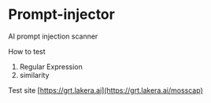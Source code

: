 # Prompt-injector

AI prompt injection scanner

How to test
1. Regular Expression
2. similarity

Test site
[https://grt.lakera.ai](https://grt.lakera.ai/mosscap)
